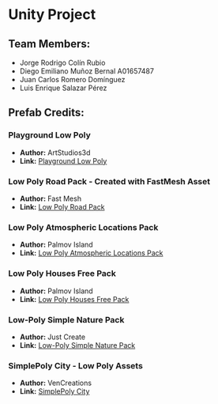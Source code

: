 # Unity Project 

## Team Members:
- Jorge Rodrigo Colín Rubio          
- Diego Emiliano Muñoz Bernal          A01657487
- Juan Carlos Romero Domínguez          
- Luis Enrique Salazar Pérez          

## Prefab Credits:

### Playground Low Poly
- **Author:** ArtStudios3d  
- **Link:** [Playground Low Poly](https://assetstore.unity.com/packages/3d/environments/playground-low-poly-191533)

### Low Poly Road Pack - Created with FastMesh Asset
- **Author:** Fast Mesh  
- **Link:** [Low Poly Road Pack](https://assetstore.unity.com/packages/3d/environments/roadways/low-poly-road-pack-created-with-fastmesh-asset-293643)

### Low Poly Atmospheric Locations Pack
- **Author:** Palmov Island  
- **Link:** [Low Poly Atmospheric Locations Pack](https://assetstore.unity.com/packages/3d/environments/landscapes/low-poly-atmospheric-locations-pack-278928)

### Low Poly Houses Free Pack
- **Author:** Palmov Island  
- **Link:** [Low Poly Houses Free Pack](https://assetstore.unity.com/packages/3d/props/exterior/low-poly-houses-free-pack-243926)

### Low-Poly Simple Nature Pack
- **Author:** Just Create  
- **Link:** [Low-Poly Simple Nature Pack](https://assetstore.unity.com/packages/3d/environments/landscapes/low-poly-simple-nature-pack-162153)

### SimplePoly City - Low Poly Assets
- **Author:** VenCreations  
- **Link:** [SimplePoly City](https://assetstore.unity.com/packages/3d/environments/simplepoly-city-low-poly-assets-58899)
